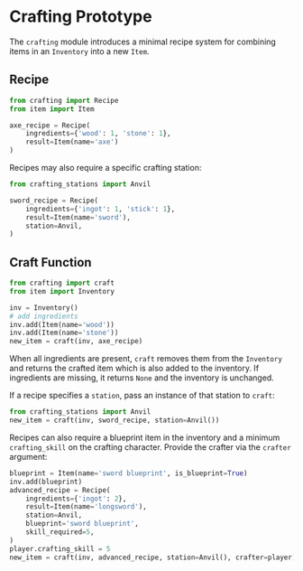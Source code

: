 # Crafting Prototype

The `crafting` module introduces a minimal recipe system for combining items in an `Inventory` into a new `Item`.

## Recipe

```python
from crafting import Recipe
from item import Item

axe_recipe = Recipe(
    ingredients={'wood': 1, 'stone': 1},
    result=Item(name='axe')
)
```

Recipes may also require a specific crafting station:

```python
from crafting_stations import Anvil

sword_recipe = Recipe(
    ingredients={'ingot': 1, 'stick': 1},
    result=Item(name='sword'),
    station=Anvil,
)
```

## Craft Function

```python
from crafting import craft
from item import Inventory

inv = Inventory()
# add ingredients
inv.add(Item(name='wood'))
inv.add(Item(name='stone'))
new_item = craft(inv, axe_recipe)
```

When all ingredients are present, `craft` removes them from the `Inventory` and returns the crafted item which is also added to the inventory. If ingredients are missing, it returns `None` and the inventory is unchanged.

If a recipe specifies a `station`, pass an instance of that station to `craft`:

```python
from crafting_stations import Anvil
new_item = craft(inv, sword_recipe, station=Anvil())
```

Recipes can also require a blueprint item in the inventory and a minimum
`crafting_skill` on the crafting character. Provide the crafter via the
`crafter` argument:

```python
blueprint = Item(name='sword blueprint', is_blueprint=True)
inv.add(blueprint)
advanced_recipe = Recipe(
    ingredients={'ingot': 2},
    result=Item(name='longsword'),
    station=Anvil,
    blueprint='sword blueprint',
    skill_required=5,
)
player.crafting_skill = 5
new_item = craft(inv, advanced_recipe, station=Anvil(), crafter=player)
```
